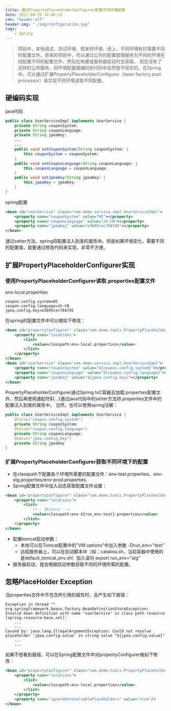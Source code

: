 ```yaml
---
title: 通过PropertyPlaceholderConfigurer配置不同环境配置
date: 2017-09-25 14:46:15
cdn: "header-off"
header-img: "./img/configuration.jpg"
tags:
	- Spring
---
```

> 项目中，本地调试、测试环境、预发布环境、线上，不同环境有时需要不同的配置文件。原来的项目中，可以通过公共的配置管理服务为不同的环境在线配置不同的配置文件，然后在构建或服务器启动时去获取。
> 现在没有了这样的公共服务，将环境配置硬编码到代码中显然是不现实的。在Spring中，可以通过扩展PropertyPlaceholderConfigurer（bean factory post processor）来实现不同环境读取不同配置。

## 硬编码实现
java代码
``` java
public class UserServiceImpl implements UserService {
    private String couponSystem;
    private String couponLanguage;
	private String jpeaKey;
	...
	...
	public void setCouponSystem(String couponSystem) {
        this.couponSystem = couponSystem;
    }
    public void setCouponLanguage(String couponLanguage) {
        this.couponLanguage = couponLanguage;
    }
    public void setJpeaKey(String jpeaKey) {
        this.jpeaKey = jpeaKey;
    }
}
```
spring配置
``` xml
<bean id="userService" class="com.demo.service.impl.UserServiceImpl">
	<property name="couponSystem" value="H5"></property>
	<property name="couponLanguage" value="zh-CN"></property>
	<property name="jpeaKey" value="e3b95cec784745"></property>
</bean>
```
通过setter方法，spring将配置注入到类的属性中。但是如果环境变化，需要不同的配置值，就要通过修改代码来实现，非常不方便。

## 扩展PropertyPlaceholderConfigurer实现

### 使用PropertyPlaceholderConfigurer读取.properties配置文件
env-local.properties
```
coupon.config.system=H5
coupon.config.language=zh-CN
jpea.config.key=e3b95cec784745
```
在spring的配置文件中可以做如下修改：
``` xml
<bean id="propertyConfigurer" class="com.demo.tools.PropertyPlaceholderConfigurer">
	<property name="locations">
		<list>
			<value>classpath:env-local.properties</value>
		</list>
	</property>
</bean>
<bean id="userService" class="com.demo.service.impl.UserServiceImpl">
	<property name="couponSystem" value="${coupon.config.system}"></property>
	<property name="couponLanguage" value="${coupon.config.language}"></property>
	<property name="jpeaKey" value="${jpea.config.key}"></property>
</bean>
```
PropertyPlaceholderConfigurer通过Spring IoC容器去加载.properties配置文件，然后再使用通配符${...}通过java代码中的setter方法将.properties文件中的配置注入到类的属性中。
当然，也可以使用spring注解：
``` java
public class UserServiceImpl implements UserService {
	@Value("coupon.config.system")
    private String couponSystem;
	@Value("coupon.config.language")
    private String couponLanguage;
	@Value("jpea.config.key")
	private String jpeaKey
}
```

### 扩展PropertyPlaceholderConfigurer获取不同环境下的配置
+ 在classpath下配置各个环境所需要的配置文件：env-test.properties、env-stg.properties/env-prod.properties.
+ Spring配置文件中加入动态获取配置文件设置：
``` xml
<bean id="propertyConfigurer" class="com.demo.tools.PropertyPlaceholderConfigurer">
	<property name="locations">
		<list>
			<!-- 默认test -->
			<value>classpath:env-${run_env:test}.properties</value>
		</list>
	</property>
</bean>
```
+ 配置tomcat启动参数：
	+ 本地可以在Tomcat配置中的"VM options"中加入参数 -Drun_env="test"
	+ 远程服务器上，可以在启动脚本中（如：catalina.sh，当前容器中使用的是default_tomcat_env.sh）加入语句 export run_env="stg"
+ 服务器启动，就会根据启动参数获取不同的环境所需的配置。

## 忽略PlaceHolder Exception
当properties文件中不包含所引用的属性时，会产生如下报错：
``` console
Exception in thread "" org.springframework.beans.factory.BeanDefinitionStoreException: Invalid bean definition with name "userService" in class path resource [spring-resource-base.xml]:
	...
	...
Caused by: java.lang.IllegalArgumentException: Could not resolve placeholder 'jpea.config.value' in string value "${jpea.config.value}"
	...
	...
```
如果不想看到报错，可以在Spring配置文件中对propertyConfigurer做如下修改：
``` xml
<bean id="propertyConfigurer" class="com.demo.tools.PropertyPlaceholderConfigurer">
	<property name="locations">
		<list>
			<value>classpath:env-local.properties</value>
		</list>
	</property>
	<property name="ignoreUnresolvablePlaceholders" value="true"/>
</bean>
```